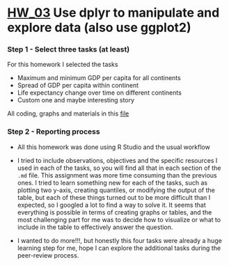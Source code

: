 # [HW_03](http://stat545.com/hw03_dplyr-and-more-ggplot2.html) Use dplyr to manipulate and explore data (also use ggplot2)

### Step 1 - Select three tasks (at least)
For this homework I selected the tasks

- Maximum and minimum GDP per capita for all continents
- Spread of GDP per capita within continent
- Life expectancy change over time on different continents
- Custom one and maybe interesting story

All coding, graphs and materials in this [file](https://github.com/santiagodr/STAT545_hw_David_Santiago/blob/master/hw03/dplyr_ggplot_hw03.md)

### Step 2 - Reporting process

- All this homework was done using R Studio and the usual workflow

- I tried to include observations, objectives and the specific resources I used in each of the tasks, so you will find all that in each section of the `.md` file. This assignment was more time consuming than the previous ones. I tried to learn something new for each of the tasks, such as plotting two y-axis, creating quantiles, or modifying the output of the table, but each of these things turned out to be more difficult than I expected, so I googled a lot to find a way to solve it. It seems that everything is possible in terms of creating graphs or tables, and the most challenging part for me was to decide how to visualize or what to include in the table to effectively answer the question.

- I wanted to do more!!!, but honestly this four tasks were already a huge learning step for me, hope I can explore the additional tasks during the peer-review process. 


